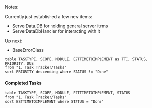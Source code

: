 
Notes:


Currently just established a few new items:
- ServerData.DB for holding general server items
- ServerDataDbHandler for interacting with it

Up next: 
- BaseErrorClass


```dataview
table TASKTYPE, SCOPE, MODULE, ESTTIMETOIMPLEMENT as TTI, STATUS, PRIORITY, DUE
from "1. Task Tracker/Tasks"
sort PRIORITY descending where STATUS != "Done"

```

#### Completed Tasks

```dataview
table TASKTYPE, SCOPE, MODULE, ESTTIMETOIMPLEMENT, STATUS
from "1. Task Tracker/Tasks"
sort ESTTIMETOIMPLEMENT where STATUS = "Done"

```








